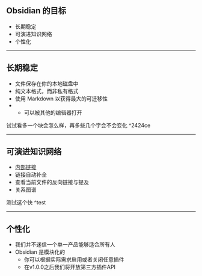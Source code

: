 ## Obsidian 的目标

-   长期稳定
-   可演进知识网络
-   个性化

---

## 长期稳定

-   文件保存在你的本地磁盘中
-   纯文本格式，而非私有格式
-   使用 Markdown 以获得最大的可迁移性
- 
	-   可以被其他的编辑器打开


试试看多一个块会怎么样，再多些几个字会不会变化 ^2424ce


---

## 可演进知识网络

-   [内部链接](https://publish.obsidian.md/help-zh/%E4%BD%BF%E7%94%A8%E6%8C%87%E5%8D%97/%E5%86%85%E9%83%A8%E9%93%BE%E6%8E%A5)
-   链接自动补全
-   查看当前文件的反向链接与提及
-   关系图谱

测试这个快 ^test

---

## 个性化

-   我们并不迷信一个单一产品能够适合所有人
-   Obsidian 是模块化的
    -   你可以根据实际需求启用或者关闭任意插件
    -   在v1.0.0之后我们将开放第三方插件API
